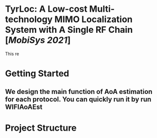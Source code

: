 # TyrLoc: A Low-cost Multi-technology MIMO Localization System with A Single RF Chain [*MobiSys 2021*]  
This re

# Getting Started
## We design the main function of AoA estimation for each protocol. You can quickly run it by run WIFIAoAEst

# Project Structure

